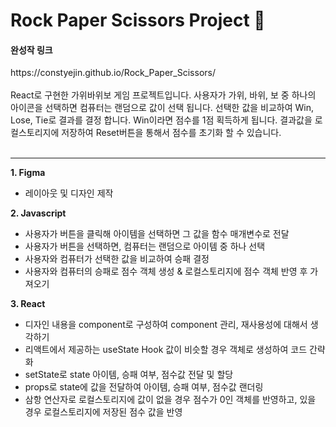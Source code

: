 <h1>Rock Paper Scissors Project 🤖</h1>

<h4>완성작 링크</h4>
https://constyejin.github.io/Rock_Paper_Scissors/
<br>
<br>
React로 구현한 가위바위보 게임 프로젝트입니다. 사용자가 가위, 바위, 보 중 하나의 아이콘을 선택하면 컴퓨터는 랜덤으로 값이 선택 됩니다. 선택한 값을 비교하여 Win, Lose, Tie로 결과를 결정 합니다. Win이라면 점수를 1점 획득하게 됩니다. 결과값을 로컬스토리지에 저장하여 Reset버튼을 통해서 점수를 초기화 할 수 있습니다. 
<br>
<br>
<hr>

<b>1. Figma</b>
- 레이아웃 및 디자인 제작

<b>2. Javascript</b>
- 사용자가 버튼을 클릭해 아이템을 선택하면 그 값을 함수 매개변수로 전달
- 사용자가 버튼을 선택하면, 컴퓨터는 랜덤으로 아이템 중 하나 선택
- 사용자와 컴퓨터가 선택한 값을 비교하여 승패 결정
- 사용자와 컴퓨터의 승패로 점수 객체 생성 & 로컬스토리지에 점수 객체 반영 후 가져오기

<b>3. React</b>
- 디자인 내용을 component로 구성하여 component 관리, 재사용성에 대해서 생각하기
- 리액트에서 제공하는 useState Hook 값이 비슷할 경우 객체로 생성하여 코드 간략화
- setState로 state 아이템, 승패 여부, 점수값 전달 및 할당
- props로 state에 값을 전달하여 아이템, 승패 여부, 점수값 랜더링
- 삼항 연산자로 로컬스토리지에 값이 없을 경우 점수가 0인 객체를 반영하고, 있을 경우 로컬스토리지에 저장된 점수 값을 반영

  
